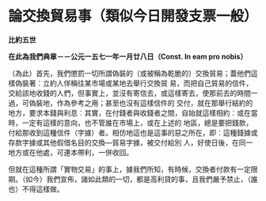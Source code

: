 # 論交換貿易事（類似今日開發支票一般）


**比約五世**

**在此為我們典章－－公元一五七一年一月廿八日（Const. In eam pro nobis）**





（為此）首先，我們懲罰一切所謂偽裝的〔或被稱為乾脆的〕交換貿易；蓋他們這樣偽裝著︰立約人佯稱往某市場或某地去舉行交換貿
易，而把自己貿易的信件，交給該地收錢的人們，但事實上，並沒有寄信去，或這樣寄去，使那前去的時間一過，可偽裝地，作為參考之用；甚至也沒有這樣信件的
交付，就在那舉行結約的地方，要求本錢與利息︰其實，在付錢者與收錢者之間，自始就這樣相約︰或在當時，一定有這樣的意向，也不管誰在市場上，或在上述的
地區，總是要把錢款，付給那收到這種信件（字據）者。相仿地這也是這事的惡之所在，即︰這種錢據或存款字據或其他假借名目的交換—貿易字據，被交付給別
人，好使日後，在同一地方或在他處，可連本帶利，一併收回。

但就在這種所謂「實物交易」的事上，據我們所知，有時候，交換者付款有一定限期。（如今）我們宣佈，諸如此類的一切，都是高利貸的事，且我們嚴予禁止，（誰也）不得這樣做。


